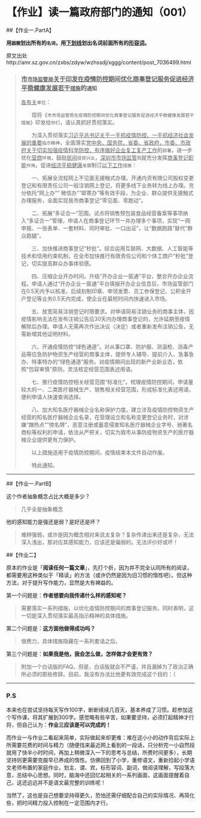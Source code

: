 # 【作业】读一篇政府部门的通知（001）

##【作业一.PartA】

**用`圆圈`划出所有的`名词`，用<u>下划线</u>划出名词前面所有的<u>形容词</u>。**

原文出处http://amr.sz.gov.cn/zxbs/zdyw/wzhssdj/xggg/content/post_7036499.html

> ### <u>市`市场监管局`关于印发在疫情防控期间优化商事登记服务促进经济平稳健康发展若干`措施`</u>的`通知`
>
> <u>各有关</u>`单位`：
>
> 　　现将《`市市场监管局在疫情防控期间优化商事登记服务促进经济平稳健康发展若干措施`》印发给`你们`，请认真抓好贯彻落实。
>
> 　　为深入贯彻落实<u>习近平总书记关于一手抓疫情防控、一手抓经济社会发展的重要</u>`指示精神`，全面落实<u>党中央、国务院，省委、省政府，市委、市政府关于切实加强疫情科学防控、有序做好企业复工复产工作</u>的`部署`，进一步优化<u>营商</u>`环境`，鼓励<u>民间</u>`投资兴业`，<u>深圳市市场监管</u>`局`就充分发挥<u>商事登记职能</u>`作用`，促进<u>经济平稳健康</u>`发展`制订<u>以下工作</u>`措施`：
>
> 　　一、拓展全流程网上不见面无接触式办理。开通内资有限公司股权变更登记和有限责任公司一般注销网上登记，将更多线下业务转为线上办理。充分依托“网上办”“ 微信办”“邮寄办”等有效手段，为企业、群众提供无接触式办理服务，全面实现我市商事登记“零见面、零跑动”。
>
> 　　二、拓展“多证合一”范围。试点将销售预包装食品经营备案等事项纳入“多证合一”管理，申请人在商事登记环节一并办理多个事项，实现“一网申报、一张表单、一套材料、同时审批、一口出证”，让“数据跑路”替代“群众跑腿”。
>
> 　　三、加快推进商事登记“秒批”。综合运用互联网、大数据、人工智能等技术和信用约束机制，在全市加快推行有限责任公司和个体工商户“秒批”登记，切实提高群众办事体验感。
>
> 　　四、压缩企业开办时间。升级“开办企业一窗通”平台，整合开办企业流程。申请人通过“开办企业一窗通”平台填报开办企业信息后，市场监管部门在0.5天内予以核准，后续刻制印章、申领发票、员工参保登记、公积金开户登记等业务0.5天内完成，使企业在最短时间内快速进入市场。
>
> 　　五、放宽简易注销登记时限要求。对申请简易注销业务的商事主体，因疫情影响无法在发布注销公告后30天内办理商事登记的，允许延期至疫情解除后办理。申请人无需再次作出决议（决定）或者重新发布注销公告，无需新增其他证明材料。
>
> 　　六、开通疫情防控“绿色通道”。对从事口罩、防护服、测温枪、消毒产品等应急防护物资生产经营的商事主体，提供专人辅导、提前介入、急事急办、特事特办的“绿色通道”服务。对疫情期间出现的新产业新业态，依照“包容审慎”原则，灵活核定经营范围表述用语。
>
> 　　七、推行疫情防控相关经营范围“标准化”。梳理疫情防控期间，申请量较大的一、二类医疗器械生产、销售相关经营范围，形成标准化表述用语，便利申请人快速查询选择。
>
> 　　八、加大知名医疗器械企业名称保护力度。建立涉及疫情防控物资生产经营的知名医疗器械企业名录，在受理设立和名称变更登记业务时，对涉嫌“蹭热点”“傍名牌”，恶意注册或蓄意侵害知名医疗器械企业字号、驰著名商标等权利的申请，依法从严把关，切实为我市从事防疫物资生产的医疗器械企业提供更有力保护。
>
> 　　以上措施适用于疫情防控期间，疫情结束本文件自动作废。
>
> 　　特此通知。

----

##【作业一.PartB】

这个作者抽象概念占比大概是多少？

> 几乎全是抽象概念

他的感知能力是强还是弱？是好还是坏？

> 难辨强弱，或许是因为概念相对来说太复杂？复杂传递出来还是复杂，无法深入浅出，那对应其感知能力，应该还是偏弱的。无法评价好或坏！

##【作业二】

原本的作业是「**阅读任何一篇文章**」，先打个折，因为并不完全认同所有的阅读，都需要用这种类似于「精读」的方法（或许仍然是因为旧习惯的惰性吧）。但这种方法，对于提升写作能力，显然是大有裨益的。

第一个问题是：**作者想要向我传递什么样的感知呢？**

> 需要落实一系列措施，以优化疫情防控期间的商事登记服务。同时表明，这一切是深入贯彻落实最高指示精神的具体措施。

第二个问题是：**这方面他做得成功吗？**

> 很费力，具体措施隐藏在一系列套话之后。

第三个问题是：**如果我是他，我会怎么做，怎样做才会更有效？**

> 附加一个白话版的FAQ。但是，白话版就会不严谨，并且漏掉为了政治正确所必须的那些修辞。目前，我没有办法比他更有效完成这个目的：（

----

### P.S

本来也在尝试坚持每天写作100字，断断续续几百天，基本养成了习惯。趁参加这个写作课，将其扩展到300字。感觉略有些辛苦，如果要坚持，必须打起精神才行将，但自己认为：**作业三应该是可以完成的！**

而作业一与作业二看起来简单，实际做起来却更难：难在这小小的动作背后实际上所需要花费的时间与精力（随便找来最近网上看到的一段话，只分析完一小自然段就用了快半小时时间，再加上稍微深入一下的思考与总结，所费时间更多），长期坚持则更需要克服早已养成的惰性。仿佛回到了小学，重修语文，重新捡起小学语文老师布置的家庭作业，划主、谓、宾，标形容词、副词，做阅读理解，写段落大意，总结中心思想。同时，脑海中还回忆起相关的一系列画面，这画面提醒着自己，这还远远并不是语文最完整的训练呢！

当然了，这也是自己想要坚持得更久，恐怕还需仔细配合自己的实际情况、再简化些，把时间精力投入控制在一定范围内才行。

----

